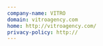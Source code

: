 ```yaml
---
company-name: VITRO
domain: vitroagency.com
home: http://vitroagency.com/
privacy-policy: http://
---
```




